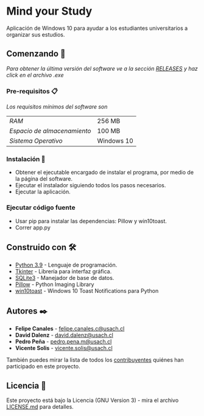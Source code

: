 # Mind your Study

Aplicación de Windows 10 para ayudar a los estudiantes universitarios a organizar sus estudios.

## Comenzando 🚀

_Para obtener la última versión del software ve a la sección [RELEASES](https://github.com/lcc-usach-is/MindYourStudy/releases) y haz click en el archivo .exe_

### Pre-requisitos 📋

_Los requisitos mínimos del software son_

|     |     |
| --- | --- |
| *RAM* | 256 MB |
| *Espacio de almacenamiento* | 100 MB |
| *Sistema Operativo* | Windows 10 |

### Instalación 🔧

* Obtener el ejecutable encargado de instalar el programa, por medio de la página del software.
* Ejecutar el instalador siguiendo todos los pasos necesarios.
* Ejecutar la aplicación.

### Ejecutar código fuente

* Usar pip para instalar las dependencias: Pillow y win10toast.
* Correr app.py

## Construido con 🛠️

* [Python 3.9](https://www.python.org) - Lenguaje de programación.
* [Tkinter](https://docs.python.org/es/3/library/tk.html) - Librería para interfaz gráfica.
* [SQLite3](https://www.sqlite.org/index.html) - Manejador de base de datos.
* [Pillow](https://github.com/python-pillow/Pillow) - Python Imaging Library
* [win10toast](https://github.com/jithurjacob/Windows-10-Toast-Notifications) - Windows 10 Toast Notifications para Python

## Autores ✒️

* **Felipe Canales** - felipe.canales.c@usach.cl
* **David Dalenz** - david.dalenz@usach.cl
* **Pedro Peña** - pedro.pena.m@usach.cl
* **Vicente Solis** - vicente.solis@usach.cl

También puedes mirar la lista de todos los [contribuyentes](https://github.com/lcc-usach-is/MindYourStudy/graphs/contributors) quiénes han participado en este proyecto. 

## Licencia 📄

Este proyecto está bajo la Licencia (GNU Version 3) - mira el archivo [LICENSE.md](https://raw.githubusercontent.com/lcc-usach-is/MindYourStudy/main/files/LICENSE) para detalles.


